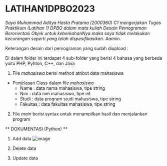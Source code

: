 # LATIHAN1DPBO2023

*Saya Muhammad Aditya Hasta Pratama (2000360) C1 mengerjakan Tugas Praktikum (Latihan 1) DPBO dalam mata kuliah Desain Pemograman 
Berorientasi Objek untuk keberkahanNya maka saya tidak melakukan kecurangan seperti yang telah dispesifikasikan. Aamiin.*

Keterangan desain dari pemograman yang sudah diupload :

Di dalam folder ini terdapat 4 sub-folder yang berisi 4 bahasa yang berbeda yaitu PHP, Pyhton, C++, dan Java
1. File *mahasiswa* berisi method atribut data mahasiswa
  - Penjelasan Class dalam file *mahasiswa*
    - Name : data nama mahasiswa, tipe string
    - Nim : data nim mahasiswa, tipe int
    - Studi : data program studi mahasiswa, tipe string
    - Fakultas : data fakultas mahasiswa, tipe string

2. File *main* berisi syntax untuk menampilkan hasil dan menjalankan program


** DOKUMENTASI  (Python) **

1. Add data
![image](https://user-images.githubusercontent.com/99590350/218371078-e4ac6fb7-b3af-4402-8481-5be3338ffcd8.png)

2. Delete data

3. Update data

